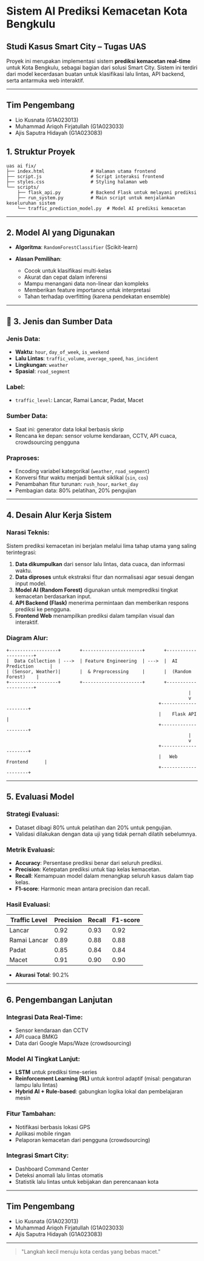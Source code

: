 #  Sistem AI Prediksi Kemacetan Kota Bengkulu

##  Studi Kasus Smart City – Tugas UAS

Proyek ini merupakan implementasi sistem **prediksi kemacetan real-time** untuk Kota Bengkulu, sebagai bagian dari solusi Smart City. Sistem ini terdiri dari model kecerdasan buatan untuk klasifikasi lalu lintas, API backend, serta antarmuka web interaktif.

---

##  Tim Pengembang

* Lio Kusnata                 (G1A023013)
* Muhammad Ariqoh Firjatullah (G1A023033)
* Ajis Saputra Hidayah        (G1A023083)


##  1. Struktur Proyek

```
uas ai fix/
├── index.html                 # Halaman utama frontend
├── script.js                  # Script interaksi frontend
├── styles.css                 # Styling halaman web
└── scripts/
    ├── flask_api.py           # Backend Flask untuk melayani prediksi
    ├── run_system.py          # Main script untuk menjalankan keseluruhan sistem
    └── traffic_prediction_model.py  # Model AI prediksi kemacetan
```

---

##  2. Model AI yang Digunakan

* **Algoritma**: `RandomForestClassifier` (Scikit-learn)
* **Alasan Pemilihan**:

  * Cocok untuk klasifikasi multi-kelas
  * Akurat dan cepat dalam inferensi
  * Mampu menangani data non-linear dan kompleks
  * Memberikan feature importance untuk interpretasi
  * Tahan terhadap overfitting (karena pendekatan ensemble)

---

## 🧾 3. Jenis dan Sumber Data

### Jenis Data:

* **Waktu**: `hour`, `day_of_week`, `is_weekend`
* **Lalu Lintas**: `traffic_volume`, `average_speed`, `has_incident`
* **Lingkungan**: `weather`
* **Spasial**: `road_segment`

### Label:

* `traffic_level`: Lancar, Ramai Lancar, Padat, Macet

### Sumber Data:

* Saat ini: generator data lokal berbasis skrip
* Rencana ke depan: sensor volume kendaraan, CCTV, API cuaca, crowdsourcing pengguna

### Praproses:

* Encoding variabel kategorikal (`weather`, `road_segment`)
* Konversi fitur waktu menjadi bentuk siklikal (`sin`, `cos`)
* Penambahan fitur turunan: `rush_hour`, `market_day`
* Pembagian data: 80% pelatihan, 20% pengujian

---

##  4. Desain Alur Kerja Sistem

### Narasi Teknis:

Sistem prediksi kemacetan ini berjalan melalui lima tahap utama yang saling terintegrasi:

1. **Data dikumpulkan** dari sensor lalu lintas, data cuaca, dan informasi waktu.
2. **Data diproses** untuk ekstraksi fitur dan normalisasi agar sesuai dengan input model.
3. **Model AI (Random Forest)** digunakan untuk memprediksi tingkat kemacetan berdasarkan input.
4. **API Backend (Flask)** menerima permintaan dan memberikan respons prediksi ke pengguna.
5. **Frontend Web** menampilkan prediksi dalam tampilan visual dan interaktif.

### Diagram Alur:

```
+------------------+       +----------------------+       +---------------------+
|  Data Collection | --->  | Feature Engineering  | --->  |  AI Prediction      |
| (Sensor, Weather)|       |  & Preprocessing     |       |  (Random Forest)    |
+------------------+       +----------------------+       +---------------------+
                                                                   |
                                                                   v
                                                        +---------------------+
                                                        |    Flask API        |
                                                        +---------------------+
                                                                   |
                                                                   v
                                                        +---------------------+
                                                        |   Web Frontend      |
                                                        +---------------------+
```

---

##  5. Evaluasi Model

### Strategi Evaluasi:

* Dataset dibagi 80% untuk pelatihan dan 20% untuk pengujian.
* Validasi dilakukan dengan data uji yang tidak pernah dilatih sebelumnya.

### Metrik Evaluasi:

* **Accuracy**: Persentase prediksi benar dari seluruh prediksi.
* **Precision**: Ketepatan prediksi untuk tiap kelas kemacetan.
* **Recall**: Kemampuan model dalam menangkap seluruh kasus dalam tiap kelas.
* **F1-score**: Harmonic mean antara precision dan recall.

### Hasil Evaluasi:

| Traffic Level | Precision | Recall | F1-score |
| ------------- | --------- | ------ | -------- |
| Lancar        | 0.92      | 0.93   | 0.92     |
| Ramai Lancar  | 0.89      | 0.88   | 0.88     |
| Padat         | 0.85      | 0.84   | 0.84     |
| Macet         | 0.91      | 0.90   | 0.90     |

* **Akurasi Total**: 90.2%

---

##  6. Pengembangan Lanjutan

###  Integrasi Data Real-Time:

* Sensor kendaraan dan CCTV
* API cuaca BMKG
* Data dari Google Maps/Waze (crowdsourcing)

###  Model AI Tingkat Lanjut:

* **LSTM** untuk prediksi time-series
* **Reinforcement Learning (RL)** untuk kontrol adaptif (misal: pengaturan lampu lalu lintas)
* **Hybrid AI + Rule-based**: gabungkan logika lokal dan pembelajaran mesin

###  Fitur Tambahan:

* Notifikasi berbasis lokasi GPS
* Aplikasi mobile ringan
* Pelaporan kemacetan dari pengguna (crowdsourcing)

###  Integrasi Smart City:

* Dashboard Command Center
* Deteksi anomali lalu lintas otomatis
* Statistik lalu lintas untuk kebijakan dan perencanaan kota

---

##  Tim Pengembang

* Lio Kusnata                 (G1A023013)
* Muhammad Ariqoh Firjatullah (G1A023033)
* Ajis Saputra Hidayah        (G1A023083)

---

> "Langkah kecil menuju kota cerdas yang bebas macet."
